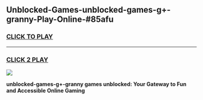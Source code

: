 
## Unblocked-Games-unblocked-games-g+-granny-Play-Online-#85afu
<h3>
<a href="https://premium.freeplayer.one?title=unblocked-games-g+-granny&ref=27F">CLICK TO PLAY</a></h3>
<hr>

<h3>
<a href="https://premium.freeplayer.one?title=unblocked-games-g+-granny&ref=27F">CLICK 2 PLAY</a>
  
</h3>

<a href="https://premium.freeplayer.one?title=unblocked-games-g+-granny&ref=27F"><img src="https://clearcache.store/games.png"></a>


**unblocked-games-g+-granny games unblocked: Your Gateway to Fun and Accessible Online Gaming**

